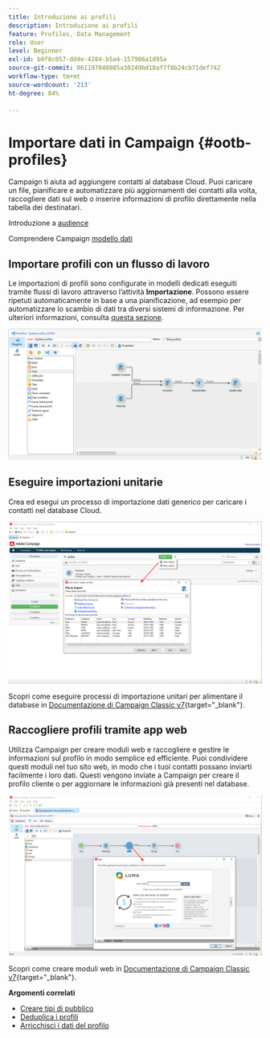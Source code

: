 ```yaml
---
title: Introduzione ai profili
description: Introduzione ai profili
feature: Profiles, Data Management
role: User
level: Beginner
exl-id: b0f8c057-dd4e-4284-b5a4-157986a1d95a
source-git-commit: 061197048885a30249bd18af7f8b24cb71def742
workflow-type: tm+mt
source-wordcount: '213'
ht-degree: 84%

---
```


# Importare dati in Campaign {#ootb-profiles}

Campaign ti aiuta ad aggiungere contatti al database Cloud. Puoi caricare un file, pianificare e automatizzare più aggiornamenti dei contatti alla volta, raccogliere dati sul web o inserire informazioni di profilo direttamente nella tabella dei destinatari.

Introduzione a [audience](audiences.md)

Comprendere Campaign [modello dati](../dev/datamodel.md)

## Importare profili con un flusso di lavoro

Le importazioni di profili sono configurate in modelli dedicati eseguiti tramite flussi di lavoro attraverso l’attività **Importazione**. Possono essere ripetuti automaticamente in base a una pianificazione, ad esempio per automatizzare lo scambio di dati tra diversi sistemi di informazione. Per ulteriori informazioni, consulta [questa sezione](../../automation/workflow/recurring-import-workflow.md).

![](assets/import-wf.png)


## Eseguire importazioni unitarie

Crea ed esegui un processo di importazione dati generico per caricare i contatti nel database Cloud.

![](assets/new-import.png)

Scopri come eseguire processi di importazione unitari per alimentare il database in [Documentazione di Campaign Classic v7](https://experienceleague.adobe.com/docs/campaign-classic/using/getting-started/importing-and-exporting-data/generic-imports-exports/about-generic-imports-exports.html?lang=it){target="_blank"}.

## Raccogliere profili tramite app web

Utilizza Campaign per creare moduli web e raccogliere e gestire le informazioni sul profilo in modo semplice ed efficiente. Puoi condividere questi moduli nel tuo sito web, in modo che i tuoi contatti possano inviarti facilmente i loro dati. Questi vengono inviate a Campaign per creare il profilo cliente o per aggiornare le informazioni già presenti nel database.

![](assets/web-form-page.png)

Scopri come creare moduli web in [Documentazione di Campaign Classic v7](https://experienceleague.adobe.com/docs/campaign-classic/using/designing-content/web-forms/about-web-forms.html?lang=it){target="_blank"}.

**Argomenti correlati**

* [Creare tipi di pubblico](audiences.md)
* [Deduplica i profili](../../automation/workflow/deduplication-merge.md)
* [Arricchisci i dati del profilo](../../automation/workflow/enrich-data.md)
